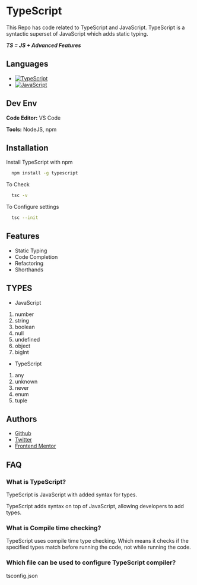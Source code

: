 # TypeScript

This Repo has code related to TypeScript and JavaScript.
TypeScript is a syntactic superset of JavaScript which adds static typing.

_**TS = JS + Advanced Features**_

## Languages

- [![TypeScript](https://img.shields.io/badge/Language-TypeScript-blue)](https://www.typescriptlang.org/)
- [![JavaScript](https://img.shields.io/badge/Language-JavaScript-yellow)](https://262.ecma-international.org/)

## Dev Env

**Code Editor:** VS Code

**Tools:** NodeJS, npm

## Installation

Install TypeScript with npm

```bash
  npm install -g typescript
```

To Check

```bash
  tsc -v
```

To Configure settings

```bash
  tsc --init
```

## Features

- Static Typing
- Code Completion
- Refactoring
- Shorthands

## TYPES

- JavaScript

1. number
2. string
3. boolean
4. null
5. undefined
6. object
7. bigInt

- TypeScript

1. any
2. unknown
3. never
4. enum
5. tuple

## Authors

- [Github](https://www.github.com/vipul-vaishnav)
- [Twitter](https://twitter.com/__stfuvipul)
- [Frontend Mentor](https://frontendmentor.io/vipul-vaishnav)

## FAQ

### What is TypeScript?

TypeScript is JavaScript with added syntax for types.

TypeScript adds syntax on top of JavaScript, allowing developers to add types.

### What is Compile time checking?

TypeScript uses compile time type checking. Which means it checks if the specified types match before running the code, not while running the code.

### Which file can be used to configure TypeScript compiler?

tsconfig.json
